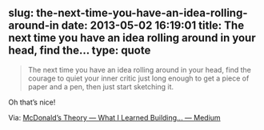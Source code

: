 slug: the-next-time-you-have-an-idea-rolling-around-in
date: 2013-05-02 16:19:01
title: The next time you have an idea rolling around in your head, find the...
type: quote
---

> The next time you have an idea rolling around in your head, find the courage to quiet your inner critic just long enough to get a piece of paper and a pen, then just start sketching it.

Oh that’s nice!

 Via: [McDonald’s Theory — What I Learned Building… — Medium](https://medium.com/what-i-learned-building/9216e1c9da7d)
